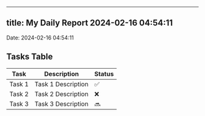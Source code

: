 
---
title: My Daily Report 2024-02-16 04:54:11
---

Date: 2024-02-16 04:54:11

## Tasks Table

| Task | Description | Status |
|------|-------------|--------|
| Task 1 | Task 1 Description | ✅ |
| Task 2 | Task 2 Description | ❌ |
| Task 3 | Task 3 Description | 🔜 |
